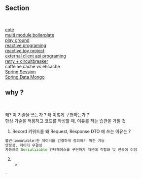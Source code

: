 
<h2> Section </h2><br>

[cote](https://github.com/albbloomer/back/tree/boilerplate/cote) <br>
[multi module boilerplate](https://github.com/albbloomer/back/tree/boilerplate) <br>
[play ground](https://github.com/albbloomer/back/blob/main/store-api/src/main/java/com/company/store/practiceandrefactoring/controller) <br>
[reactive programing](https://github.com/albbloomer/back/tree/main/store-api/src/main/java/com/company/store/practiceandrefactoring/reactive) <br>
[reactive toy project](https://github.com/albbloomer/back/tree/main/memo-api) <br>
[external client api programing](https://github.com/albbloomer/back/tree/main/external-api/src/main/java/com/company/external) <br>
[retry + circuitbreaker](https://github.com/albbloomer/back/tree/main/external-api/src/main/java/com/company/external/controller) <br>
caffeine cache vs ehcache <br>
[Spring Session](https://github.com/albbloomer/back/blob/main/store-api/src/main/java/com/company/store/practiceandrefactoring/controller/SessionController.java) <br>
[Spring Data Mongo](https://github.com/albbloomer/back/tree/main/store-infrastructure/store-mongo/src/main/java/com/company/store/infrastructure/mongo) <br>

<h2> why ? </h2><br>

왜? 이 기술을 쓰는가 ? 왜 이렇게 구현하는가 ? <br>
항상 기술을 적용하고 코드를 작성할 때, 이유를 적는 습관을 가질 것 <br>

1. Record 키워드를 왜 Request, Response DTO 에 쓰는 이유는 ?
```java
불변(immutable)한 데이터를 간결하게 정의하기 위한 기능
안정성, 데이터 무결성 
자동으로 Serializable 인터페이스를 구현하기 때문에 직렬화 및 전송에 이점
```

2. -
```java
-
```